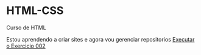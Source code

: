 # HTML-CSS
Curso de HTML

Estou aprendendo a criar sites e agora vou gerenciar repositorios 
<a href="https://souzafelipex.github.io/HTML-CSS/Exercicios/EX%20002/index.html">Executar o Exercicio 002</a>